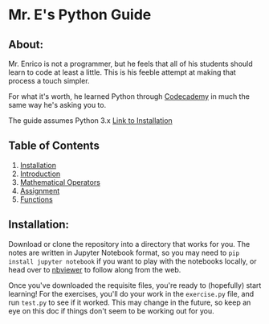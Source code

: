 # Mr. E's Python Guide

## About:
Mr. Enrico is not a programmer, but he feels that all of his students should
 learn to code at least a little. This is his feeble attempt at making that
 process a touch simpler.

 For what it's worth, he learned Python through [Codecademy](http://www.codecademy.com) in
 much the same way he's asking you to.

 The guide assumes Python 3.x
[Link to Installation](#installation)

## Table of Contents
1. [Installation](#installation)
2. [Introduction](notes/python_intro.md)
3. [Mathematical Operators](notes/mathematical_operators.md)
4. [Assignment](notes/assignment.md)
5. [Functions](notes/functions.md)

## Installation:<a name="installation"></a>
Download or clone the repository into a directory that works for you. The
notes are written in Jupyter Notebook format, so you may need to `pip
install jupyter notebook` if you want to play with the notebooks locally, or
 head over to [nbviewer](http://nbviewer.jupyter.org/github/denriconbhs/python_guide/tree/master/)
 to follow along from the web.

 Once you've downloaded the requisite files, you're ready to (hopefully)
 start learning! For the exercises, you'll do your work in the `exercise.py`
  file, and run `test.py` to see if it worked. This may change in the
  future, so keep an eye on this doc if things don't seem to be working out
  for you.



